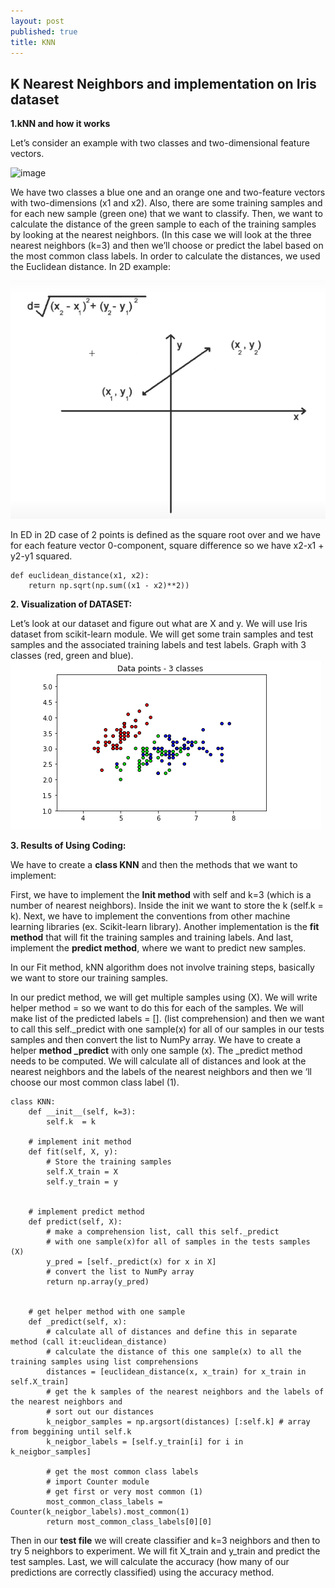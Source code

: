 ```yaml
---
layout: post
published: true
title: KNN
---
```


## K Nearest Neighbors and implementation on Iris dataset



**1.kNN and how it works**

Let’s consider an example with two classes and two-dimensional feature vectors.

![image](.img/knn_jpg.PNG)

We have two classes a blue one and an orange one and two-feature vectors with two-dimensions (x1 and x2).  Also, there are some training samples and for each new sample (green one) that we want to classify. Then, we want to calculate the distance of the green sample to each of the training samples by looking at the nearest neighbors. (In this case we will look at the three nearest neighbors (k=3) and then we’ll choose or predict the label based on the most common class labels.
In order to calculate the distances, we used the Euclidean distance.  In 2D example:

![image](https://github.com/ivaben/Ivana-dashboard.github.io/blob/master/img/ED_css.PNG)

In ED in 2D case of 2 points is defined as the square root over and we have for each feature vector 0-component, square difference so we have x2-x1 + y2-y1 squared.

~~~
def euclidean_distance(x1, x2):
    return np.sqrt(np.sum((x1 - x2)**2))
~~~


**2. Visualization of DATASET:**

Let’s look at our dataset and figure out what are X and y. We will use Iris dataset from scikit-learn module.
We will get some train samples and test samples and the associated training labels and test labels. 
Graph with 3 classes (red, green and blue).
![image](https://github.com/ivaben/Ivana-dashboard.github.io/blob/master/img/data_points.PNG)

**3. Results of Using Coding:**

We have to create a **class KNN** and then the methods that we want to implement:

First, we have to implement the **Init method** with self and k=3 (which is a number of nearest neighbors). Inside the init we want to store the k (self.k = k).
Next, we have to implement the conventions from other machine learning libraries (ex. Scikit-learn library).
Another implementation is the **fit method** that will fit the training samples and training labels.
And last, implement the **predict method**, where we want to predict new samples.

In our Fit method, kNN algorithm does not involve training steps, basically we want to store our training samples.

In our predict method, we will get multiple samples using (X). We will write helper method = so we want to do this for each of the samples. We will make list of the predicted labels = []. (list comprehension) and then we want to call this self._predict with one sample(x) for all of our samples in our tests samples and then convert the list to NumPy array. 
We have to create a helper **method _predict** with only one sample (x).
The _predict method needs to be computed. We will calculate all of distances and look at the nearest neighbors and the labels of the nearest neighbors and then we ‘ll choose our most common class label (1). 

~~~
class KNN:
    def __init__(self, k=3):
        self.k  = k
    
    # implement init method
    def fit(self, X, y):
        # Store the training samples
        self.X_train = X
        self.y_train = y


    # implement predict method
    def predict(self, X):
        # make a comprehension list, call this self._predict 
        # with one sample(x)for all of samples in the tests samples (X)
        y_pred = [self._predict(x) for x in X]
        # convert the list to NumPy array
        return np.array(y_pred)


    # get helper method with one sample
    def _predict(self, x):
        # calculate all of distances and define this in separate method (call it:euclidean_distance)
        # calculate the distance of this one sample(x) to all the training samples using list comprehensions
        distances = [euclidean_distance(x, x_train) for x_train in self.X_train]
        # get the k samples of the nearest neighbors and the labels of the nearest neighbors and
        # sort out our distances
        k_neigbor_samples = np.argsort(distances) [:self.k] # array from beggining until self.k
        k_neigbor_labels = [self.y_train[i] for i in k_neigbor_samples]

        # get the most common class labels
        # import Counter module
        # get first or very most common (1)
        most_common_class_labels = Counter(k_neigbor_labels).most_common(1)
        return most_common_class_labels[0][0]
~~~


Then in our **test file** we will create classifier and k=3 neighbors and then to try 5 neighbors to experiment. We will fit X_train and y_train and predict the test samples.  Last, we will calculate the accuracy (how many of our predictions are correctly classified) using the accuracy method.






